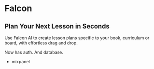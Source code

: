 # Falcon

## Plan Your Next Lesson in Seconds

Use Falcon AI to create lesson plans specific to your book, curriculum or board, with effortless drag and drop.

Now has auth. And database.

+ mixpanel
